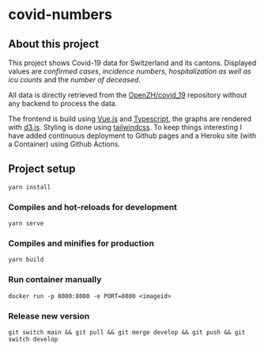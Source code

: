# covid-numbers

## About this project

This project shows Covid-19 data for Switzerland and its cantons. 
Displayed values are _confirmed cases_, _incidence numbers_, _hospitalization as well as icu counts_ and the _number of deceased_. 

All data is directly retrieved from the [OpenZH/covid_19](https://github.com/openZH/covid_19) repository without any backend to process the data. 

The frontend is build using [Vue.js](https://github.com/vuejs/vue) and [Typescript](https://github.com/microsoft/TypeScript), the graphs are rendered with [d3.js](https://github.com/d3/d3).
Styling is done using [tailwindcss](https://github.com/tailwindlabs/tailwindcss). 
To keep things interesting I have added continuous deployment to Github pages and a Heroku site (with a Container) using Github Actions.

## Project setup

```
yarn install
```

### Compiles and hot-reloads for development

```
yarn serve
```

### Compiles and minifies for production

```
yarn build
```

### Run container manually

```
docker run -p 8080:8080 -e PORT=8080 <imageid>
```

### Release new version

```
git switch main && git pull && git merge develop && git push && git switch develop
```


